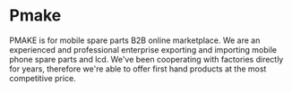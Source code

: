 # Pmake
PMAKE is for mobile spare parts B2B online marketplace. We are an experienced and professional enterprise exporting and importing mobile phone spare parts and lcd. We've been cooperating with factories directly for years, therefore we're able to offer first hand products at the most competitive price. 
